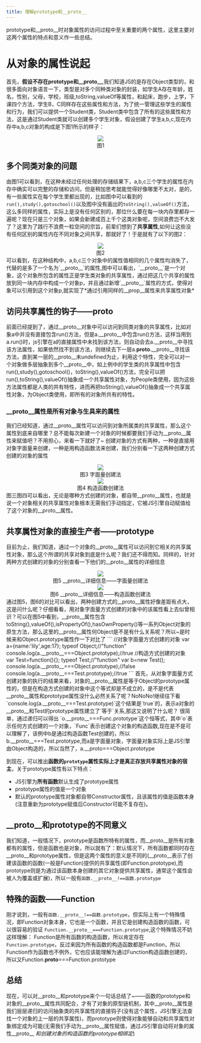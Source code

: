 ```yaml
---
title: 理解prototype和__proto__
---
```

prototype和__proto__时对象属性的访问过程中至关重要的两个属性，这里主要对这两个属性的特点和意义作一些总结。
# 从对象的属性说起
首先，**假设不存在prototype和__proto__**,我们知道JS的是存在Object类型的，和很多面向对象语言一下，类型是对多个同种类对象的封装，如学生A存在年龄，姓名，性别，父母，学校，班级,toString,valueOf等属性，和起床，跑步，上学，下课四个方法，学生B，C同样存在这些属性和方法，为了统一管理这些学生的属性和行为，我们可以提供一个Student类，Student类中包含了所有的这些属性和方法，这是通过Student类就可以创建多个学生对象，假设创建了学生a,b,c,现在内存中a,b,c对象的构成是下图1所示的样子：
<div align="center"><img src="http://p4a8bakov.bkt.clouddn.com/objectorigin.png"/></div>
<div align="center">图1</div>

##  多个同类对象的问题
由图1可以看到，在这种未经过任何处理的存储结果下，a,b,c三个学生的属性在内存中确实可以完整的存储和访问，但是稍加思考就能觉得好像哪里不太对，是的，有一些属性实在每个学生里都出现的，比如图中可以看到的`run(),study(),gotoschool()`以及图中没有画出的`toString(),valueOf()`方法，这么多同样的属性，实际上是没有任何区别的，那位什么要在每一块内存里都存一遍呢？现在只是三个对象，如果会新建成百上千个这类对象呢，空间浪费岂不大发了？这里为了践行不浪费一粒空间的宗旨，前辈们想到了**共享属性**,如何让这些没有任何区别的属性内在不同对象之间共享，那就好了！于是就有了以下的图2：
<div align="center"><img src="http://p4a8bakov.bkt.clouddn.com/objectproto.png"/></div>
<div align="center">图2</div>
可以看到，在这种结构中，a,b,c三个对象中的属性值相同的几个属性均消失了，代替的是多了一个名为`__proto__`的属性,图中可以看出，`__proto__`是一个对象，这个对象所包含的属性正是学生类对象的共享属性，通过把这几个共享的属性放到同一块内存中构成一个对象p，并且通过新增`__proto__`属性的方式，使得对象可以引用到这个对象p,就实现了*通过引用同样的__prop__属性来共享属性对象*

## 访问共享属性的钩子——__proto__
前面已经提到了，通过__proto__对象中可以访问到同类对象的共享属性，比如对象a中并没有直接包含run()方法，但是a.__proto__中包含run()方法，这样当用到a.run()时，js引擎在a的直接属性中未找到该方法，则自动会去a.__proto__中寻找该方法属性，如果依然找不到该方法，则继续去下一层a.__proto__.__proto__寻找该方法，直到某一层的__proto__未undefined为止，利用这个特性，完全可以对一个对象做多层抽象到多个__proto__中，如上例中的学生类的共享属性中包含run(),study(),gotoschool()，toString(),valueOf()方法，完全可以把run(),toString(),valueOf()抽象成一个共享属性对象，为People类使用，因为这些方法属性都是人类的共有特性，进而再把toString(),valueOf()抽象成一个共享属性对象，为Object类使用，即所有的对象所共有的特性。

### __proto__属性是所有对象与生具来的属性
我们已经知道，通过__proto__属性可以访问到对象所属类的共享属性，那么这个属性到底来自哪里？总不能每次新建一个对象的时候都要我们手动为__proto__属性来赋值吧？不用担心，来看一下就好了~
创建对象的方式有两种，一种是直接用对象字面量来创建，一种是用构造函数法来创建，我们分别看一下这两种创建方式创建的对象的属性
<div align="center"><img src="http://p4a8bakov.bkt.clouddn.com/image/2018/02/24__proto1.png"/></div>
<div align="center">图3 字面量创建法</div>
<div align="center"><img src="http://p4a8bakov.bkt.clouddn.com/image/2018/02/24__proto2.png"/></div>
<div align="center">图4 构造函数创建法</div>
图三图四可以看出，无论是哪种方式创建的对象，都自带__proto__属性，也就是说一个对象相关的共享属性对象根本无需我们手动指定，它被JS引擎自动赋值给了这个对象的__proto__属性。

## 共享属性对象的直接生产者——prototype

目前为止，我们知道，通过一个对象的__proto__属性可以访问到它相关的共享属性对象，那么这个所谓的共享对象到底是什么呢？我们还不得而知。同样的，针对两种方式创建的对象的分别查看一下他们的__proto__属性的详细信息
<div align="center"><img src="http://p4a8bakov.bkt.clouddn.com/image/2018/02/24__proto3.png"/></div>
<div align="center">图5 __proto__详细信息——字面量创建法</div>
<div align="center"><img src="http://p4a8bakov.bkt.clouddn.com/image/2018/02/24__proto4.png"/></div>
<div align="center">图6 __proto__详细信息——构造函数创建法</div>
通过图5，图6的对比可以看出，两种创建方式的__proto__属性好像差距有点大，这是问什么呢？仔细看看，用对象字面量方式创建的对象中的该属性看上去似曾相识？可以在图5中看到，__proto__属性包含toString(),valueOf(),isPropertyOf(),hasOwnProperty()等一系列Object对象的原生方法，那么这里的__proto__属性何Object是不是有什么关系呢？所以~是时候来和Object.prototype属性作一下对比了
```
//对象字面量方式创建的对象
var a={name:'lily',age:17};
typeof Object;//"function"
console.log(a.__proto__===Object.prototype);//true
//构造方式创建的对象
var Test=function(){};
typeof Test;//"function"
var b=new Test();
console.log(a.__proto__===Object.prototype);//false
console.log(a.__proto__===Test.prototype);//true
```
首先，从对象字面量方式创建对象的执行的结果来看，对象的__proto__属性是等于Object的prototype属性的，但是在构造方式创建的对象中这个等式却是不成立的，是不是代表__proto__属性和prototype属性没什么必然关系了呢？NoNoNo!继续往下看 `console.log(a.__proto__===Test.prototype)`这个结果是`true`的，表示a对象的__proto__和Test的prototype属性建立了`等于`关系,那这又说明了什么呢？
很简单，通过递归可以得出 `o.__proto__===Func.prototype`这个恒等式，其中`o`表示任何方式创建的一个对象，`Func`表示创建这个对象的构造函数,现在是不是可以理解了，该例中b是通过构造函数Test创建的，所以b.__proto__===Test.prototype,而a是字面量对象，字面量对象实际上是JS引擎由Object构造的，所以当然了，a.__proto===Object.prototype

到现在，可以推出**函数的`prototype`属性实际上才是真正存放共享属性对象的宿主**，关于prototype属性有以下特点：
* JS引擎为**所有函数**默认生成了prototype属性
* prototype属性的值是一个对象
* 默认的prototype属性对象都自带Constructor属性，且该属性的值是函数本身(注意重新为prototype赋值后Constructor可能不复存在)。

## __proto__和prototype的不同意义

我们知道，一般情况下，prototype是函数所特有的属性，而__proto__是所有对象都有的属性，但是函数也是对象，所以就有了：默认情况下，所有函数都同时存在__proto__和prototype属性，但是这两个属性的意义是不同的(__proto__表示了创建该函数的函数(一般是Function)提供的共享属性(即Function.prototype),而prototype则是为通过该函数本身创建的其它对象提供共享属性，通常这个属性会被人为覆盖或扩展)，所以一般有`函数.__proto__!==函数.prototype`

## 特殊的函数——Function
刚才说到，一般有`函数.__proto__!==函数.prototype`，但实际上有一个特殊情况，即Function对象本身，它也是一个函数，并且它是创建构造函数的函数，可以很容易的验证
`Function.__proto__===Function.prototype`,这个特殊情况不妨这样理解：
Function是所有函数的构造函数，所以肯定存在`Function.prototype`，反过来因为所有函数的构造函数都是Function，所以Function作为函数也不例外，它也应该能理解为通过Function构造函数创建的，所以又Function.__proto__===Function.prototype
## 总结
现在，可以对__proto__和prototype来个一句话总结了~——函数的prototype和 对象的__proto__属性共同配合，才有了对象的原型链机制，其中__proto__属性是我们层层递归的访问抽象类的共享属性的直接钩子(没有这个属性，JS引擎无法查找一个对象的上一层的共享属性)，而prototype则使得对象能够自动和共享属性对象绑定成为可能(无需我们手动为__proto__属性赋值，通过JS引擎自动将对象的属性__proto__  *和创建对象的构造函数的prototype相绑定*)

